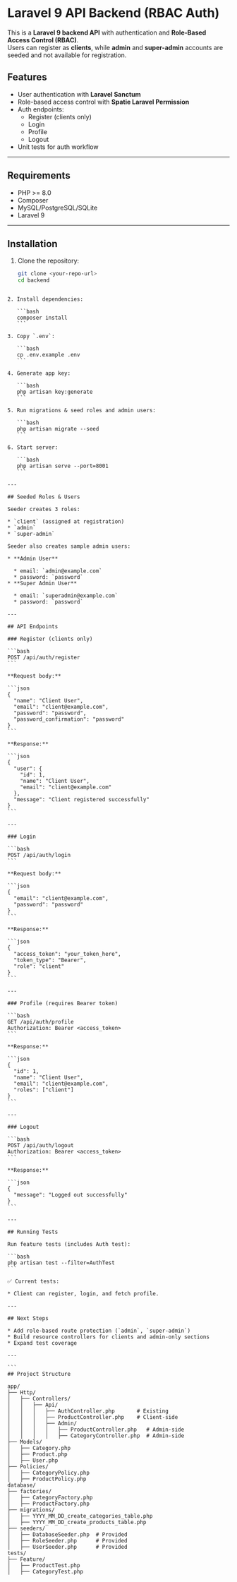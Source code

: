 
# Laravel 9 API Backend (RBAC Auth)

This is a **Laravel 9 backend API** with authentication and **Role-Based Access Control (RBAC)**.  
Users can register as **clients**, while **admin** and **super-admin** accounts are seeded and not available for registration.

## Features

- User authentication with **Laravel Sanctum**
- Role-based access control with **Spatie Laravel Permission**
- Auth endpoints:
  - Register (clients only)
  - Login
  - Profile
  - Logout
- Unit tests for auth workflow

---

## Requirements

- PHP >= 8.0
- Composer
- MySQL/PostgreSQL/SQLite
- Laravel 9

---

## Installation

1. Clone the repository:
   ```bash
   git clone <your-repo-url>
   cd backend
````

2. Install dependencies:

   ```bash
   composer install
   ```

3. Copy `.env`:

   ```bash
   cp .env.example .env
   ```

4. Generate app key:

   ```bash
   php artisan key:generate
   ```

5. Run migrations & seed roles and admin users:

   ```bash
   php artisan migrate --seed
   ```

6. Start server:

   ```bash
   php artisan serve --port=8001
   ```

---

## Seeded Roles & Users

Seeder creates 3 roles:

* `client` (assigned at registration)
* `admin`
* `super-admin`

Seeder also creates sample admin users:

* **Admin User**

  * email: `admin@example.com`
  * password: `password`
* **Super Admin User**

  * email: `superadmin@example.com`
  * password: `password`

---

## API Endpoints

### Register (clients only)

```bash
POST /api/auth/register
```

**Request body:**

```json
{
  "name": "Client User",
  "email": "client@example.com",
  "password": "password",
  "password_confirmation": "password"
}
```

**Response:**

```json
{
  "user": {
    "id": 1,
    "name": "Client User",
    "email": "client@example.com"
  },
  "message": "Client registered successfully"
}
```

---

### Login

```bash
POST /api/auth/login
```

**Request body:**

```json
{
  "email": "client@example.com",
  "password": "password"
}
```

**Response:**

```json
{
  "access_token": "your_token_here",
  "token_type": "Bearer",
  "role": "client"
}
```

---

### Profile (requires Bearer token)

```bash
GET /api/auth/profile
Authorization: Bearer <access_token>
```

**Response:**

```json
{
  "id": 1,
  "name": "Client User",
  "email": "client@example.com",
  "roles": ["client"]
}
```

---

### Logout

```bash
POST /api/auth/logout
Authorization: Bearer <access_token>
```

**Response:**

```json
{
  "message": "Logged out successfully"
}
```

---

## Running Tests

Run feature tests (includes Auth test):

```bash
php artisan test --filter=AuthTest
```

✅ Current tests:

* Client can register, login, and fetch profile.

---

## Next Steps

* Add role-based route protection (`admin`, `super-admin`)
* Build resource controllers for clients and admin-only sections
* Expand test coverage

---

```
## Project Structure

app/
├── Http/
│   ├── Controllers/
│   │   ├── Api/
│   │   │   ├── AuthController.php       # Existing
│   │   │   ├── ProductController.php    # Client-side
│   │   │   ├── Admin/
│   │   │   │   ├── ProductController.php   # Admin-side
│   │   │   │   ├── CategoryController.php  # Admin-side
├── Models/
│   ├── Category.php
│   ├── Product.php
│   ├── User.php
├── Policies/
│   ├── CategoryPolicy.php
│   ├── ProductPolicy.php
database/
├── factories/
│   ├── CategoryFactory.php
│   ├── ProductFactory.php
├── migrations/
│   ├── YYYY_MM_DD_create_categories_table.php
│   ├── YYYY_MM_DD_create_products_table.php
├── seeders/
│   ├── DatabaseSeeder.php  # Provided
│   ├── RoleSeeder.php      # Provided
│   ├── UserSeeder.php      # Provided
tests/
├── Feature/
│   ├── ProductTest.php
│   ├── CategoryTest.php